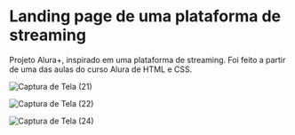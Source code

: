 # Landing page de uma plataforma de streaming
Projeto Alura+, inspirado em uma plataforma de streaming. Foi feito a partir de uma das aulas do curso Alura de HTML e CSS.


![Captura de Tela (21)](https://github.com/user-attachments/assets/e9a06309-ed85-41e8-84a5-c3153dca6dd6)

![Captura de Tela (22)](https://github.com/user-attachments/assets/844464f4-a21a-4e3c-b555-7f54db141fca)


![Captura de Tela (24)](https://github.com/user-attachments/assets/fe4031d7-5fc3-479c-a4ff-8c595e713680)
